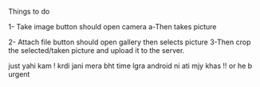 Things to do 

1- Take image button should open camera 
   a-Then takes picture 

2- Attach file button should open gallery then selects picture 
3-Then crop the selected/taken picture and upload it to the server. 

just yahi kam ! krdi jani mera bht time lgra android ni ati mjy khas !! or he b urgent
